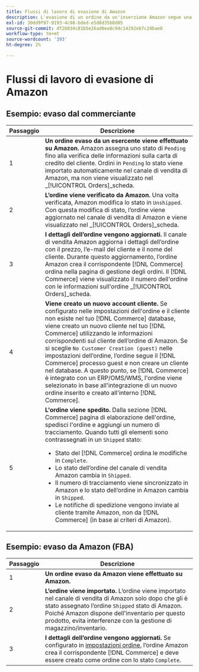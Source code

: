 ```yaml
---
title: Flussi di lavoro di evasione di Amazon
description: L'evasione di un ordine da un'inserzione Amazon segue una sequenza specifica dalla sottomissione dell'ordine alla spedizione.
exl-id: 30dd9f97-9193-4c98-bded-e5d8d35b0d05
source-git-commit: df26834c81b5e26ad0ea8c94c14292eb7c24bae8
workflow-type: tm+mt
source-wordcount: '393'
ht-degree: 2%

---
```


# Flussi di lavoro di evasione di Amazon

## Esempio: evaso dal commerciante

| Passaggio | Descrizione |
|----|----|
| 1 | **Un ordine evaso da un esercente viene effettuato su Amazon.** Amazon assegna uno stato di `Pending` fino alla verifica delle informazioni sulla carta di credito del cliente. Ordini in `Pending` lo stato viene importato automaticamente nel canale di vendita di Amazon, ma non viene visualizzato nel _[!UICONTROL Orders]_scheda. |
| 2 | **L’ordine viene verificato da Amazon.** Una volta verificata, Amazon modifica lo stato in `Unshipped`. Con questa modifica di stato, l’ordine viene aggiornato nel canale di vendita di Amazon e viene visualizzato nel _[!UICONTROL Orders]_scheda. |
| 3 | **I dettagli dell’ordine vengono aggiornati.** Il canale di vendita Amazon aggiorna i dettagli dell’ordine con il prezzo, l’e-mail del cliente e il nome del cliente. Durante questo aggiornamento, l’ordine Amazon crea il corrispondente [!DNL Commerce] ordina nella pagina di gestione degli ordini. Il [!DNL Commerce] viene visualizzato il numero dell&#39;ordine con le informazioni sull&#39;ordine _[!UICONTROL Orders]_scheda. |
| 4 | **Viene creato un nuovo account cliente.** Se configurato nelle impostazioni dell&#39;ordine e il cliente non esiste nel tuo [!DNL Commerce] database, viene creato un nuovo cliente nel tuo [!DNL Commerce] utilizzando le informazioni corrispondenti sul cliente dell’ordine di Amazon. Se si sceglie `No Customer Creation (guest)` nelle impostazioni dell’ordine, l’ordine segue il [!DNL Commerce] processo guest e non creare un cliente nel database. A questo punto, se [!DNL Commerce] è integrato con un ERP/OMS/WMS, l&#39;ordine viene selezionato in base all&#39;integrazione di un nuovo ordine inserito e creato all&#39;interno [!DNL Commerce]. |
| 5 | **L&#39;ordine viene spedito.** Dalla sezione [!DNL Commerce] pagina di elaborazione dell&#39;ordine, spedisci l&#39;ordine e aggiungi un numero di tracciamento. Quando tutti gli elementi sono contrassegnati in un `Shipped` stato:<ul><li>Stato del [!DNL Commerce] ordina le modifiche in `Complete`.</li><li>Lo stato dell’ordine del canale di vendita Amazon cambia in `Shipped`.</li><li>Il numero di tracciamento viene sincronizzato in Amazon e lo stato dell’ordine in Amazon cambia in `Shipped`.</li><li>Le notifiche di spedizione vengono inviate al cliente tramite Amazon, non da [!DNL Commerce] (in base ai criteri di Amazon). |

## Esempio: evaso da Amazon (FBA)

| Passaggio | Descrizione |
|---|---|
| 1 | **Un ordine evaso da Amazon viene effettuato su Amazon.** |
| 2 | **L’ordine viene importato.** L’ordine viene importato nel canale di vendita di Amazon solo dopo che gli è stato assegnato l’ordine `Shipped` stato di Amazon. Poiché Amazon dispone dell&#39;inventario per questo prodotto, evita interferenze con la gestione di magazzino/inventario. |
| 3 | **I dettagli dell’ordine vengono aggiornati.** Se configurato in [impostazioni ordine](./order-settings.md), l’ordine Amazon crea il corrispondente [!DNL Commerce] e deve essere creato come ordine con lo stato `Complete`. |
